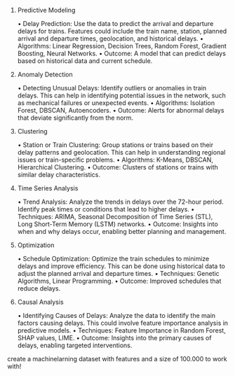 1. Predictive Modeling

	•	Delay Prediction: Use the data to predict the arrival and departure delays for trains. Features could include the train name, station, planned arrival and departure times, geolocation, and historical delays.
	•	Algorithms: Linear Regression, Decision Trees, Random Forest, Gradient Boosting, Neural Networks.
	•	Outcome: A model that can predict delays based on historical data and current schedule.

2. Anomaly Detection

	•	Detecting Unusual Delays: Identify outliers or anomalies in train delays. This can help in identifying potential issues in the network, such as mechanical failures or unexpected events.
	•	Algorithms: Isolation Forest, DBSCAN, Autoencoders.
	•	Outcome: Alerts for abnormal delays that deviate significantly from the norm.

3. Clustering

	•	Station or Train Clustering: Group stations or trains based on their delay patterns and geolocation. This can help in understanding regional issues or train-specific problems.
	•	Algorithms: K-Means, DBSCAN, Hierarchical Clustering.
	•	Outcome: Clusters of stations or trains with similar delay characteristics.

4. Time Series Analysis

	•	Trend Analysis: Analyze the trends in delays over the 72-hour period. Identify peak times or conditions that lead to higher delays.
	•	Techniques: ARIMA, Seasonal Decomposition of Time Series (STL), Long Short-Term Memory (LSTM) networks.
	•	Outcome: Insights into when and why delays occur, enabling better planning and management.

6. Optimization

	•	Schedule Optimization: Optimize the train schedules to minimize delays and improve efficiency. This can be done using historical data to adjust the planned arrival and departure times.
	•	Techniques: Genetic Algorithms, Linear Programming.
	•	Outcome: Improved schedules that reduce delays.

8. Causal Analysis

	•	Identifying Causes of Delays: Analyze the data to identify the main factors causing delays. This could involve feature importance analysis in predictive models.
	•	Techniques: Feature Importance in Random Forest, SHAP values, LIME.
	•	Outcome: Insights into the primary causes of delays, enabling targeted interventions.


create a machinelarning dataset with features and a size of 100.000 to work with!


